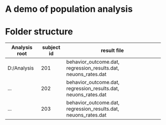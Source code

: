 # A demo of population analysis

# Folder structure
Analysis root| subject id | result file 
-------------|------------|--------------
D:/Analysis | 201 | behavior_outcome.dat, regression_results.dat, neuons_rates.dat
    ...      | 202 | behavior_outcome.dat, regression_results.dat, neuons_rates.dat
    ...     | 203 | behavior_outcome.dat, regression_results.dat, neuons_rates.dat





